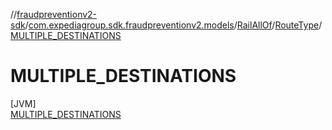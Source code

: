 //[fraudpreventionv2-sdk](../../../../../index.md)/[com.expediagroup.sdk.fraudpreventionv2.models](../../../index.md)/[RailAllOf](../../index.md)/[RouteType](../index.md)/[MULTIPLE_DESTINATIONS](index.md)

# MULTIPLE_DESTINATIONS

[JVM]\
[MULTIPLE_DESTINATIONS](index.md)
